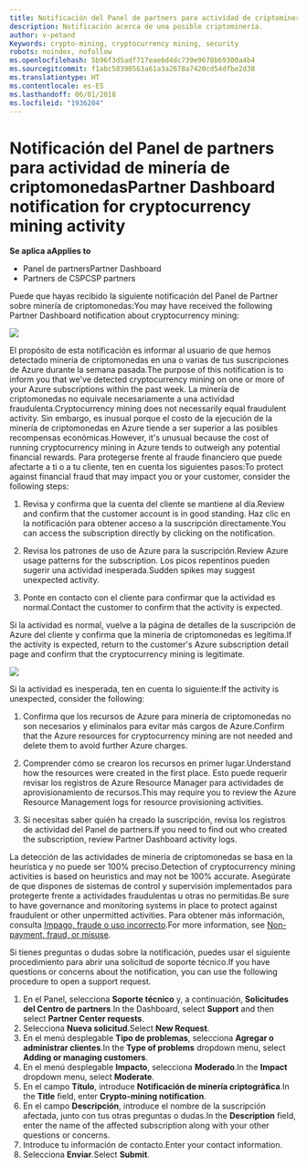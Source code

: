 ```yaml
---
title: Notificación del Panel de partners para actividad de criptominería | Panel de partners
description: Notificación acerca de una posible criptominería.
author: v-petand
Keywords: crypto-mining, cryptocurrency mining, security
robots: noindex, nofollow
ms.openlocfilehash: 5b96f3d5adf717eae6d4dc739e9678b69300a4b4
ms.sourcegitcommit: f1abc58390563a61a3a2678a7420cd54dfbe2d38
ms.translationtype: HT
ms.contentlocale: es-ES
ms.lasthandoff: 06/01/2018
ms.locfileid: "1936204"
---
```

# <a name="partner-dashboard-notification-for-cryptocurrency-mining-activity"></a><span data-ttu-id="36960-103">Notificación del Panel de partners para actividad de minería de criptomonedas</span><span class="sxs-lookup"><span data-stu-id="36960-103">Partner Dashboard notification for cryptocurrency mining activity</span></span>

**<span data-ttu-id="36960-104">Se aplica a</span><span class="sxs-lookup"><span data-stu-id="36960-104">Applies to</span></span>**

-  <span data-ttu-id="36960-105">Panel de partners</span><span class="sxs-lookup"><span data-stu-id="36960-105">Partner Dashboard</span></span>
-  <span data-ttu-id="36960-106">Partners de CSP</span><span class="sxs-lookup"><span data-stu-id="36960-106">CSP partners</span></span>

<span data-ttu-id="36960-107">Puede que hayas recibido la siguiente notificación del Panel de Partner sobre minería de criptomonedas:</span><span class="sxs-lookup"><span data-stu-id="36960-107">You may have received the following Partner Dashboard notification about cryptocurrency mining:</span></span>
 
![](images/crypto1.png)

<span data-ttu-id="36960-108">El propósito de esta notificación es informar al usuario de que hemos detectado minería de criptomonedas en una o varias de tus suscripciones de Azure durante la semana pasada.</span><span class="sxs-lookup"><span data-stu-id="36960-108">The purpose of this notification is to inform you that we've detected cryptocurrency mining on one or more of your Azure subscriptions within the past week.</span></span> <span data-ttu-id="36960-109">La minería de criptomonedas no equivale necesariamente a una actividad fraudulenta.</span><span class="sxs-lookup"><span data-stu-id="36960-109">Cryptocurrency mining does not necessarily equal fraudulent activity.</span></span> <span data-ttu-id="36960-110">Sin embargo, es inusual porque el costo de la ejecución de la minería de criptomonedas en Azure tiende a ser superior a las posibles recompensas económicas.</span><span class="sxs-lookup"><span data-stu-id="36960-110">However, it's unusual because the cost of running cryptocurrency mining in Azure tends to outweigh any potential financial rewards.</span></span> <span data-ttu-id="36960-111">Para protegerse frente al fraude financiero que puede afectarte a ti o a tu cliente, ten en cuenta los siguientes pasos:</span><span class="sxs-lookup"><span data-stu-id="36960-111">To protect against financial fraud that may impact you or your customer, consider the following steps:</span></span>

1.  <span data-ttu-id="36960-112">Revisa y confirma que la cuenta del cliente se mantiene al día.</span><span class="sxs-lookup"><span data-stu-id="36960-112">Review and confirm that the customer account is in good standing.</span></span> <span data-ttu-id="36960-113">Haz clic en la notificación para obtener acceso a la suscripción directamente.</span><span class="sxs-lookup"><span data-stu-id="36960-113">You can access the subscription directly by clicking on the notification.</span></span>

2.  <span data-ttu-id="36960-114">Revisa los patrones de uso de Azure para la suscripción.</span><span class="sxs-lookup"><span data-stu-id="36960-114">Review Azure usage patterns for the subscription.</span></span> <span data-ttu-id="36960-115">Los picos repentinos pueden sugerir una actividad inesperada.</span><span class="sxs-lookup"><span data-stu-id="36960-115">Sudden spikes may suggest unexpected activity.</span></span>

3.  <span data-ttu-id="36960-116">Ponte en contacto con el cliente para confirmar que la actividad es normal.</span><span class="sxs-lookup"><span data-stu-id="36960-116">Contact the customer to confirm that the activity is expected.</span></span>

<span data-ttu-id="36960-117">Si la actividad es normal, vuelve a la página de detalles de la suscripción de Azure del cliente y confirma que la minería de criptomonedas es legítima.</span><span class="sxs-lookup"><span data-stu-id="36960-117">If the activity is expected, return to the customer's Azure subscription detail page and confirm that the cryptocurrency mining is legitimate.</span></span> 


![](images/crypto2.png)

<span data-ttu-id="36960-118">Si la actividad es inesperada, ten en cuenta lo siguiente:</span><span class="sxs-lookup"><span data-stu-id="36960-118">If the activity is unexpected, consider the following:</span></span>

1.  <span data-ttu-id="36960-119">Confirma que los recursos de Azure para minería de criptomonedas no son necesarios y elimínalos para evitar más cargos de Azure.</span><span class="sxs-lookup"><span data-stu-id="36960-119">Confirm that the Azure resources for cryptocurrency mining are not needed and delete them to avoid further Azure charges.</span></span>

2.  <span data-ttu-id="36960-120">Comprender cómo se crearon los recursos en primer lugar.</span><span class="sxs-lookup"><span data-stu-id="36960-120">Understand how the resources were created in the first place.</span></span> <span data-ttu-id="36960-121">Esto puede requerir revisar los registros de Azure Resource Manager para actividades de aprovisionamiento de recursos.</span><span class="sxs-lookup"><span data-stu-id="36960-121">This may require you to review the Azure Resource Management logs for resource provisioning activities.</span></span>

3.  <span data-ttu-id="36960-122">Si necesitas saber quién ha creado la suscripción, revisa los registros de actividad del Panel de partners.</span><span class="sxs-lookup"><span data-stu-id="36960-122">If you need to find out who created the subscription, review Partner Dashboard activity logs.</span></span>

<span data-ttu-id="36960-123">La detección de las actividades de minería de criptomonedas se basa en la heurística y no puede ser 100% preciso.</span><span class="sxs-lookup"><span data-stu-id="36960-123">Detection of cryptocurrency mining activities is based on heuristics and may not be 100% accurate.</span></span> <span data-ttu-id="36960-124">Asegúrate de que dispones de sistemas de control y supervisión implementados para protegerte frente a actividades fraudulentas u otras no permitidas.</span><span class="sxs-lookup"><span data-stu-id="36960-124">Be sure to have governance and monitoring systems in place to protect against fraudulent or other unpermitted activities.</span></span> <span data-ttu-id="36960-125">Para obtener más información, consulta [Impago, fraude o uso incorrecto](https://docs.microsoft.com/partner-center/non-payment--fraud--or-misuse).</span><span class="sxs-lookup"><span data-stu-id="36960-125">For more information, see [Non-payment, fraud, or misuse](https://docs.microsoft.com/partner-center/non-payment--fraud--or-misuse).</span></span>

<span data-ttu-id="36960-126">Si tienes preguntas o dudas sobre la notificación, puedes usar el siguiente procedimiento para abrir una solicitud de soporte técnico.</span><span class="sxs-lookup"><span data-stu-id="36960-126">If you have questions or concerns about the notification, you can use the following procedure to open a support request.</span></span>

1.  <span data-ttu-id="36960-127">En el Panel, selecciona **Soporte técnico** y, a continuación, **Solicitudes del Centro de partners**.</span><span class="sxs-lookup"><span data-stu-id="36960-127">In the Dashboard, select **Support** and then select **Partner Center requests**.</span></span>
3.  <span data-ttu-id="36960-128">Selecciona **Nueva solicitud**.</span><span class="sxs-lookup"><span data-stu-id="36960-128">Select **New Request**.</span></span> 
4.  <span data-ttu-id="36960-129">En el menú desplegable **Tipo de problemas**, selecciona **Agregar o administrar clientes**.</span><span class="sxs-lookup"><span data-stu-id="36960-129">In the **Type of problems** dropdown menu, select **Adding or managing customers**.</span></span>
5.  <span data-ttu-id="36960-130">En el menú desplegable **Impacto**, selecciona **Moderado**.</span><span class="sxs-lookup"><span data-stu-id="36960-130">In the **Impact** dropdown menu, select **Moderate**.</span></span>
6.  <span data-ttu-id="36960-131">En el campo **Título**, introduce **Notificación de minería criptográfica**.</span><span class="sxs-lookup"><span data-stu-id="36960-131">In the **Title** field, enter **Crypto-mining notification**.</span></span>
7.  <span data-ttu-id="36960-132">En el campo **Descripción**, introduce el nombre de la suscripción afectada, junto con tus otras preguntas o dudas.</span><span class="sxs-lookup"><span data-stu-id="36960-132">In the **Description** field, enter the name of the affected subscription along with your other questions or concerns.</span></span> 
8.  <span data-ttu-id="36960-133">Introduce tu información de contacto.</span><span class="sxs-lookup"><span data-stu-id="36960-133">Enter your contact information.</span></span>
9.  <span data-ttu-id="36960-134">Selecciona **Enviar**.</span><span class="sxs-lookup"><span data-stu-id="36960-134">Select **Submit**.</span></span>



